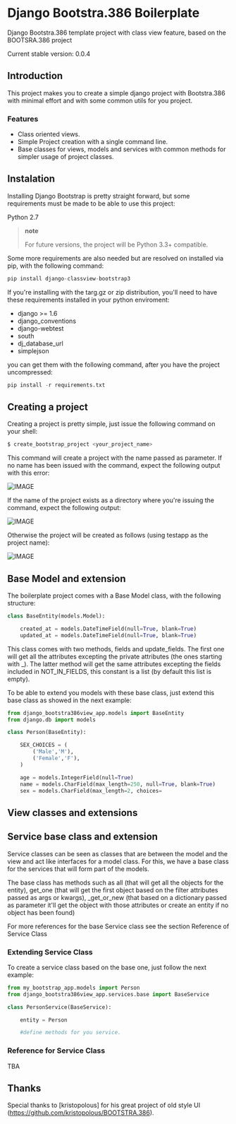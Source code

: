 Django Bootstra.386 Boilerplate
===========================

Django Bootstra.386 template project with class view feature, based on the BOOTSRA.386 project

Current stable version: 0.0.4

## Introduction

This project makes you to create a simple django project with Bootstra.386 with minimal effort and with some common utils
for you project.

### Features

* Class oriented views.
* Simple Project creation with a single command line.
* Base classes for views, models and services with common methods for simpler usage of project classes.

## Instalation

Installing Django Bootstrap is pretty straight forward, but some requirements must be made to be able to use this project:

Python 2.7

> **note**
>
> For future versions, the project will be Python 3.3+ compatible.

Some more requirements are also needed but are resolved on installed via pip, with the following command:

```python
pip install django-classview-bootstrap3
```

If you're installing with the targ.gz or zip distribution, you'll need to have these requirements installed in your python enviroment:

* django >= 1.6
* django_conventions
* django-webtest
* south
* dj_database_url
* simplejson

you can get them with the following command, after you have the project uncompressed:

```python
pip install -r requirements.txt
```

## Creating a project

Creating a project is pretty simple, just issue the following command on your shell:



```python
$ create_bootstrap_project <your_project_name>
```

This command will create a project with the name passed as parameter. If no name has been issued with the command, expect
the following output with this error:

![IMAGE](https://raw.github.com/bossiernesto/django-bootstra.386-classview/master/django_bootstra386view/doc/images/no_project_name.png)

If the name of the project exists as a directory where you're issuing the command, expect the following output:

![IMAGE](https://raw.github.com/bossiernesto/django-bootstra.386-classview/master/django_bootstra386view/doc/images/existing_project_name.png)

Otherwise the project will be created as follows (using testapp as the project name):

![IMAGE](https://raw.github.com/bossiernesto/django-bootstra.386-classview/master/django_bootstra386view/doc/images/correct_project_name.png)

## Base Model and extension

The boilerplate project comes with a Base Model class, with the following structure:

```python
class BaseEntity(models.Model):

    created_at = models.DateTimeField(null=True, blank=True)
    updated_at = models.DateTimeField(null=True, blank=True)
```

This class comes with two methods, fields and update_fields. The first one will get all the attributes excepting the
private attributes (the ones starting with _). The latter method will get the same attributes excepting the fields
included in NOT_IN_FIELDS, this constant is a list (by default this list is empty).

To be able to extend you models with these base class, just extend this base class as showed in the next example:

```python
from django_bootstra386view_app.models import BaseEntity
from django.db import models

class Person(BaseEntity):

    SEX_CHOICES = (
        ('Male','M'),
        ('Female','F'),
    )

    age = models.IntegerField(null=True)
    name = models.CharField(max_length=250, null=True, blank=True)
    sex = models.CharField(max_length=2, choices=
```

## View classes and extensions



## Service base class and extension

Service classes can be seen as classes that are between the model and the view and act like interfaces for a model class.
For this, we have a base class for the services that will form part of the models.

The base class has methods such as all (that will get all the objects for the entity), get_one (that will get the first
object based on the filter attributes passed as args or kwargs), _get_or_new (that based on a dictionary passed as parameter
it'll get the object with those attributes or create an entity if no object has been found)

For more references for the base Service class see the section Reference of Service Class

### Extending Service Class

To create a service class based on the base one, just follow the next example:

```python
from my_bootstrap_app.models import Person
from django_bootstra386view_app.services.base import BaseService

class PersonService(BaseService):

    entity = Person

    #define methods for you service.

```

### Reference for Service Class

TBA

## Thanks

Special thanks to [kristopolous] for his great project of old style UI (https://github.com/kristopolous/BOOTSTRA.386).

